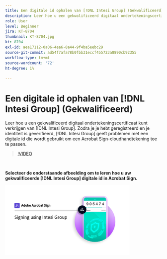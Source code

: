 ```yaml
---
title: Een digitale id ophalen van [!DNL Intesi Group] (Gekwalificeerd)
description: Leer hoe u een gekwalificeerd digitaal ondertekeningscertificaat verkrijgt van [!DNL Intesi Group]
role: User
level: Beginner
jira: KT-8704
thumbnail: KT-8704.jpg
kt: 8704
exl-id: aea17112-0a06-4ea6-8a44-9f4ba5eebc29
source-git-commit: ad54f7afa78b0fbb31eccf455723a8890cb92355
workflow-type: tm+mt
source-wordcount: '72'
ht-degree: 1%

---
```


# Een digitale id ophalen van [!DNL Intesi Group] (Gekwalificeerd)

Leer hoe u een gekwalificeerd digitaal ondertekeningscertificaat kunt verkrijgen van [!DNL Intesi Group]. Zodra je je hebt geregistreerd en je identiteit is geverifieerd, [!DNL Intesi Group] geeft problemen met een digitale id die wordt gebruikt om een Acrobat Sign-cloudhandtekening toe te passen.

>[!VIDEO](https://video.tv.adobe.com/v/337064?quality=12&learn=on&hidetitle=true)

<br>

**Selecteer de onderstaande afbeelding om te leren hoe u uw gekwalificeerde [!DNL Intesi Group] digitale id in Acrobat Sign.**

[![afbeelding](assets/IntesiSign_400.png)](intesi-sign.md)
